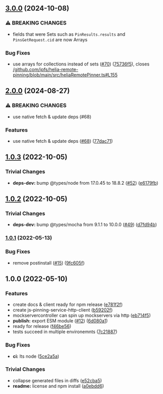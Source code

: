 ## [3.0.0](https://github.com/ipfs-shipyard/js-pinning-service-http-client/compare/v2.0.0...v3.0.0) (2024-10-08)

### ⚠ BREAKING CHANGES

* fields that were Sets such as `PinResults.results` and `PinsGetRequest.cid` are now Arrays

### Bug Fixes

* use arrays for collections instead of sets ([#70](https://github.com/ipfs-shipyard/js-pinning-service-http-client/issues/70)) ([75736f5](https://github.com/ipfs-shipyard/js-pinning-service-http-client/commit/75736f57880dfd91244c0a2146593d6a91b9767a)), closes [/github.com/ipfs/helia-remote-pinning/blob/main/src/heliaRemotePinner.ts#L155](https://github.com/ipfs-shipyard//github.com/ipfs/helia-remote-pinning/blob/main/src/heliaRemotePinner.ts/issues/L155)

## [2.0.0](https://github.com/ipfs-shipyard/js-pinning-service-http-client/compare/v1.0.3...v2.0.0) (2024-08-27)

### ⚠ BREAKING CHANGES

* use native fetch & update deps (#68)

### Features

* use native fetch & update deps ([#68](https://github.com/ipfs-shipyard/js-pinning-service-http-client/issues/68)) ([77dac71](https://github.com/ipfs-shipyard/js-pinning-service-http-client/commit/77dac71e1bd9bf7280249e078c8c8cc1dc5e2fcb))

## [1.0.3](https://github.com/ipfs-shipyard/js-pinning-service-http-client/compare/v1.0.2...v1.0.3) (2022-10-05)


### Trivial Changes

* **deps-dev:** bump @types/node from 17.0.45 to 18.8.2 ([#52](https://github.com/ipfs-shipyard/js-pinning-service-http-client/issues/52)) ([e6179fb](https://github.com/ipfs-shipyard/js-pinning-service-http-client/commit/e6179fb079b87a6dbe436b8c9e1398bfb1b56965))

## [1.0.2](https://github.com/ipfs-shipyard/js-pinning-service-http-client/compare/v1.0.1...v1.0.2) (2022-10-05)


### Trivial Changes

* **deps-dev:** bump @types/mocha from 9.1.1 to 10.0.0 ([#49](https://github.com/ipfs-shipyard/js-pinning-service-http-client/issues/49)) ([d7fd94b](https://github.com/ipfs-shipyard/js-pinning-service-http-client/commit/d7fd94bf3f474e6343ec9fbefae856fada3c1628))

### [1.0.1](https://github.com/ipfs-shipyard/js-pinning-service-http-client/compare/v1.0.0...v1.0.1) (2022-05-13)


### Bug Fixes

* remove postinstall ([#15](https://github.com/ipfs-shipyard/js-pinning-service-http-client/issues/15)) ([9fc605f](https://github.com/ipfs-shipyard/js-pinning-service-http-client/commit/9fc605f69484ba0c40eead3ac0a974ae8eb3d85b))

## 1.0.0 (2022-05-10)


### Features

* create docs & client ready for npm release ([e781f2f](https://github.com/ipfs-shipyard/js-pinning-service-http-client/commit/e781f2f3f912be0f1b0d79198f023acc77339c7a))
* create js-pinning-service-http-client ([b59202f](https://github.com/ipfs-shipyard/js-pinning-service-http-client/commit/b59202f174bf6cae7e570eac1d220227f2c7ac64))
* mockservercontroller can spin up mockservers via http ([eb714f5](https://github.com/ipfs-shipyard/js-pinning-service-http-client/commit/eb714f54eb3df8bd3cff3e6efcc46d53fa7d4ca1))
* **publish:** export ESM module ([#12](https://github.com/ipfs-shipyard/js-pinning-service-http-client/issues/12)) ([6d080a1](https://github.com/ipfs-shipyard/js-pinning-service-http-client/commit/6d080a17d0be8f2f8b9c5216ca8a955eb8361c4e))
* ready for release ([f46be56](https://github.com/ipfs-shipyard/js-pinning-service-http-client/commit/f46be5619f1d4d4dd297a77eee3d486f51cc4375))
* tests succeed in multiple environemnts ([7c21887](https://github.com/ipfs-shipyard/js-pinning-service-http-client/commit/7c2188777a4b99d667a8ccd0707e155801fe6e13))


### Bug Fixes

* **ci:** lts node ([5ce2a5a](https://github.com/ipfs-shipyard/js-pinning-service-http-client/commit/5ce2a5a89e05b79b6debb9ca0689eadd0c12e0f6))


### Trivial Changes

* collapse generated files in diffs ([e52cba5](https://github.com/ipfs-shipyard/js-pinning-service-http-client/commit/e52cba50e53aee539c0bc60978375e5469e3874f))
* **readme:** license and npm install ([a0ebdd6](https://github.com/ipfs-shipyard/js-pinning-service-http-client/commit/a0ebdd6e61b43910b73313dd835e09d218f8541e))
